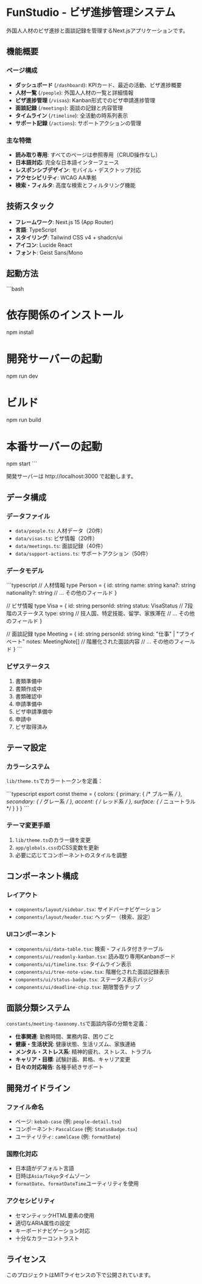 # FunStudio - ビザ進捗管理システム

外国人人材のビザ進捗と面談記録を管理するNext.jsアプリケーションです。

## 機能概要

### ページ構成

- **ダッシュボード** (`/dashboard`): KPIカード、最近の活動、ビザ進捗概要
- **人材一覧** (`/people`): 外国人人材の一覧と詳細情報
- **ビザ進捗管理** (`/visas`): Kanban形式でのビザ申請進捗管理
- **面談記録** (`/meetings`): 面談の記録と内容管理
- **タイムライン** (`/timeline`): 全活動の時系列表示
- **サポート記録** (`/actions`): サポートアクションの管理

### 主な特徴

- **読み取り専用**: すべてのページは参照専用（CRUD操作なし）
- **日本語対応**: 完全な日本語インターフェース
- **レスポンシブデザイン**: モバイル・デスクトップ対応
- **アクセシビリティ**: WCAG AA準拠
- **検索・フィルタ**: 高度な検索とフィルタリング機能

## 技術スタック

- **フレームワーク**: Next.js 15 (App Router)
- **言語**: TypeScript
- **スタイリング**: Tailwind CSS v4 + shadcn/ui
- **アイコン**: Lucide React
- **フォント**: Geist Sans/Mono

## 起動方法

\`\`\`bash
# 依存関係のインストール
npm install

# 開発サーバーの起動
npm run dev

# ビルド
npm run build

# 本番サーバーの起動
npm start
\`\`\`

開発サーバーは http://localhost:3000 で起動します。

## データ構成

### データファイル

- `data/people.ts`: 人材データ（20件）
- `data/visas.ts`: ビザ情報（20件）
- `data/meetings.ts`: 面談記録（40件）
- `data/support-actions.ts`: サポートアクション（50件）

### データモデル

\`\`\`typescript
// 人材情報
type Person = {
  id: string
  name: string
  kana?: string
  nationality?: string
  // ... その他のフィールド
}

// ビザ情報
type Visa = {
  id: string
  personId: string
  status: VisaStatus // 7段階のステータス
  type: string // 技人国、特定技能、留学、家族滞在
  // ... その他のフィールド
}

// 面談記録
type Meeting = {
  id: string
  personId: string
  kind: "仕事" | "プライベート"
  notes: MeetingNote[] // 階層化された面談内容
  // ... その他のフィールド
}
\`\`\`

### ビザステータス

1. 書類準備中
2. 書類作成中
3. 書類確認中
4. 申請準備中
5. ビザ申請準備中
6. 申請中
7. ビザ取得済み

## テーマ設定

### カラーシステム

`lib/theme.ts`でカラートークンを定義：

\`\`\`typescript
export const theme = {
  colors: {
    primary: { /* ブルー系 */ },
    secondary: { /* グレー系 */ },
    accent: { /* レッド系 */ },
    surface: { /* ニュートラル */ }
  }
}
\`\`\`

### テーマ変更手順

1. `lib/theme.ts`のカラー値を変更
2. `app/globals.css`のCSS変数を更新
3. 必要に応じてコンポーネントのスタイルを調整

## コンポーネント構成

### レイアウト

- `components/layout/sidebar.tsx`: サイドバーナビゲーション
- `components/layout/header.tsx`: ヘッダー（検索、設定）

### UIコンポーネント

- `components/ui/data-table.tsx`: 検索・フィルタ付きテーブル
- `components/ui/readonly-kanban.tsx`: 読み取り専用Kanbanボード
- `components/ui/timeline.tsx`: タイムライン表示
- `components/ui/tree-note-view.tsx`: 階層化された面談記録表示
- `components/ui/status-badge.tsx`: ステータス表示バッジ
- `components/ui/deadline-chip.tsx`: 期限警告チップ

## 面談分類システム

`constants/meeting-taxonomy.ts`で面談内容の分類を定義：

- **仕事関連**: 勤務時間、業務内容、困りごと
- **健康・生活状況**: 健康状態、生活リズム、家族連絡
- **メンタル・ストレス系**: 精神的疲れ、ストレス、トラブル
- **キャリア・目標**: 試験計画、昇格、キャリア変更
- **日々の対応報告**: 各種手続きサポート

## 開発ガイドライン

### ファイル命名

- ページ: `kebab-case` (例: `people-detail.tsx`)
- コンポーネント: `PascalCase` (例: `StatusBadge.tsx`)
- ユーティリティ: `camelCase` (例: `formatDate`)

### 国際化対応

- 日本語がデフォルト言語
- 日時は`Asia/Tokyo`タイムゾーン
- `formatDate`、`formatDateTime`ユーティリティを使用

### アクセシビリティ

- セマンティックHTML要素の使用
- 適切なARIA属性の設定
- キーボードナビゲーション対応
- 十分なカラーコントラスト

## ライセンス

このプロジェクトはMITライセンスの下で公開されています。

